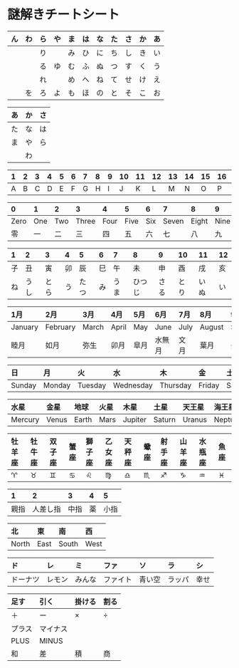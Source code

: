 # 謎解きチートシート

|ん|わ|ら|や|ま|は|な|た|さ|か|あ|
|:----|:----|:----|:----|:----|:----|:----|:----|:----|:----|:----|
| | |り| |み|ひ|に|ち|し|き|い|
| | |る|ゆ|む|ふ|ぬ|つ|す|く|う|
| | |れ| |め|へ|ね|て|せ|け|え|
| |を|ろ|よ|も|ほ|の|と|そ|こ|お|

|あ|か|さ|
|:----|:----|:----|
|た|な|は|
|ま|や|ら|
||わ||

|1|2|3|4|5|6|7|8|9|10|11|12|13|14|15|16|17|18|19|20|21|22|23|24|25|26|
|:----|:----|:----|:----|:----|:----|:----|:----|:----|:----|:----|:----|:----|:----|:----|:----|:----|:----|:----|:----|:----|:----|:----|:----|:----|:----|
|A|B|C|D|E|F|G|H|I|J|K|L|M|N|O|P|Q|R|S|T|U|V|W|X|Y|Z|

|0|1|2|3|4|5|6|7|8|9|10| 
|:----|:----|:----|:----|:----|:----|:----|:----|:----|:----|:----|
|Zero|One|Two|Three|Four|Five|Six|Seven|Eight|Nine|Ten| 
|零|一|二|三|四|五|六|七|八|九|十| 

|1|2|3|4|5|6|7|8|9|10|11|12|
|:----|:----|:----|:----|:----|:----|:----|:----|:----|:----|:----|:----|
|子|丑|寅|卯|辰|巳|午|未|申|酉|戌|亥|
|ね|うし|とら|う|たつ|み|うま|ひつじ|さる|とり|いぬ|い|

|1月|2月|3月|4月|5月|6月|7月|8月|9月|10月|11月|12月|
|:----|:----|:----|:----|:----|:----|:----|:----|:----|:----|:----|:----|
|January|February|March|April|May|June|July|August|September|October|November|December|
|睦月|如月|弥生|卯月|皐月|水無月|文月|葉月|長月|神無月|霜月|師走|

|日|月|火|水|木|金|土|
|:----|:----|:----|:----|:----|:----|:----|
|Sunday|Monday|Tuesday|Wednesday|Thursday|Friday|Saturday|

|水星|金星|地球|火星|木星|土星|天王星|海王星|
|:----|:----|:----|:----|:----|:----|:----|:----|
|Mercury|Venus|Earth|Mars|Jupiter|Saturn|Uranus|Neptune|

|牡羊座|牡牛座|双子座|蟹座|獅子座|乙女座|天秤座|蠍座|射手座|山羊座|水瓶座|魚座|
|:----|:----|:----|:----|:----|:----|:----|:----|:----|:----|:----|:----|
|♈︎|♉︎|♊︎|♋︎|♌︎|♍︎|♎︎|♏︎|♐︎|♑︎|♒︎|♓︎|

|1|2|3|4|5|
|:----|:----|:----|:----|:----|
|親指|人差し指|中指|薬|小指|

|北|東|南|西|
|:----|:----|:----|:----|
|North|East|South|West|

|ド|レ|ミ|ファ|ソ|ラ|シ|
|:----|:----|:----|:----|:----|:----|:----|
|ドーナツ|レモン|みんな|ファイト|青い空|ラッパ|幸せ|

|足す|引く|掛ける|割る|
|:----|:----|:----|:----|
|＋|ー|×|÷|
|プラス|マイナス|||
|PLUS|MINUS|||
|和|差|積|商|
